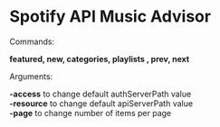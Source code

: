 # Spotify API Music Advisor   

Commands:<br>   

<b>featured, new, categories, playlists <playlist name>, prev, next</b>

Arguments:    
  
<b>-access</b> to change default authServerPath value<br>
<b>-resource</b> to change default apiServerPath value<br>
<b>-page</b> to change number of items per page

